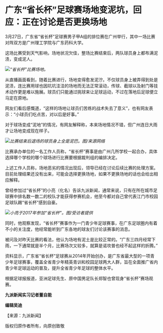 # 广东“省长杯”足球赛场地变泥坑，回应：正在讨论是否更换场地

3月27日，广东省“省长杯”足球赛男子甲A组的排位赛在广州举行，其中一场比赛对阵双方是广州理工学院与广东药科大学。

这场比赛受到天气影响，场地状况欠佳，整场比赛结束后，两队球员身上都布满泥渍，变成泥人。

![](https://inews.gtimg.com/news_bt/O3jgUACq2W27emd2ZIk9PFlCsJflHlL-LufkJVHE6joNsAA/1000)_“省长杯”比赛场地。_

从直播画面看到，随着比赛进行，场地变得愈发泥泞。不仅球员身上被弄得到处是泥渍，连比赛用球也因坑坑洼洼的场地而无法正常滚动，传球、截球以及射门等技术动作更是难以施展。球员们只能通过挑球来让足球运动，不过在落地后足球便立马定在原地。

网友们看后感慨道，“这样的场地让球员们苦练的战术失去了意义”，也有网友表示：“小球员们吃点苦，对以后是好事。”

对于球场变成“泥地”的情况，有网友解释称，本来场地情况不错，但广州连日大雨才让场地变成现在样子。

![](https://inews.gtimg.com/news_bt/O4WOlZBr7ab-zsT-BOQiCzLruBjgvnrurGTL2z1zPo8vYAA/1000)_比赛结束后退场的球员身上全是泥巴。图/来源网络_

比赛承办单位的一名工作人员称，“省长杯”赛事是由广州几所学校一起合办，具体选择哪个学校的哪个球场进行比赛要根据裁判组的编排决定。

上述工作人员称，场地恶劣的情况出现后，领导已经在讨论后续比赛的处理方案。目前处理结果还没有出来，可能会选择更换场地，如果不更换场地的话也会给出相应解释。

曾经参加过“省长杯”的小亮（化名）告诉九派新闻，通常来说，只有在所在城市足球赛中排名数一数二的校队才能获得参赛机会，他至今都对自己曾代表江门市校园足球队踢“省长杯”感到自豪。

![](https://inews.gtimg.com/news_bt/OfyXv8Z-Ix3MpVtZaqJZu-RlVUK7kZMtlxf0_gNvLqU8gAA/1000)_小亮于2017年参加“省长杯”。图/受访者提供_

同时，他观察发现，“省长杯”赛事作为一门青少年足球赛事，在广东足球圈内有着不小的关注度，他经常能听到广东各地的球友们讨论该赛事的消息。

被问及对昨天比赛的看法，他认为场地有泥土是比较正常的。“广东三四月经常下雨，一下通常就是半个月，比赛场次又较多，就算是诺坎普也经不起这样的折腾。”

资料显示，广东省“省长杯”足球赛从2014年开始创办，是广东省最大型的一项青少年足球赛事，覆盖全省青少年精英青训和校园足球两大人群，旨在全面推广省内青少年足球运动的普及，提升全省青少年足球的整体水平。

根据足球报报道，亚洲足球先生、原中国男足队长郑智也曾现身“省长杯”赛场观赛。

**九派新闻实习记者董自能**

**编辑吴迪**

【来源：九派新闻】

版权归原作者所有，向原创致敬

